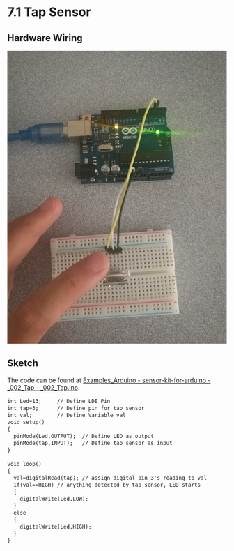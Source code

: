 # 7.1 Tap Sensor

## Hardware Wiring
![Image](../../Examples/sensor-kit-for-arduino/002_Tap.jpg)

## Sketch
The code can be found at [Examples_Arduino - sensor-kit-for-arduino - _002_Tap - _002_Tap.ino](https://github.com/LongerVisionRobot/Examples_Arduino/blob/master/sensor-kit-for-arduino/_002_Tap/_02_Tap.ino).
```
int Led=13;     // Define LDE Pin
int tap=3;      // Define pin for tap sensor
int val;        // Define Variable val
void setup()
{
  pinMode(Led,OUTPUT);  // Define LED as output
  pinMode(tap,INPUT);   // Define tap sensor as input
}

void loop()
{
  val=digitalRead(tap); // assign digital pin 3's reading to val
  if(val==HIGH) // anything detected by tap sensor, LED starts
  {
    digitalWrite(Led,LOW);
  }
  else
  {
    digitalWrite(Led,HIGH);
  }
}
```